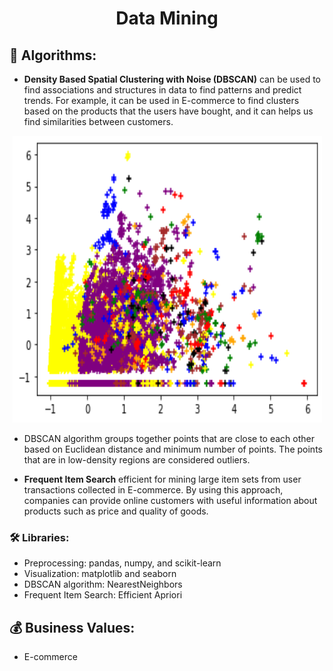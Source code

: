 <h1 align="center">Data Mining</h1>

## 📝 **Algorithms:**
- **Density Based Spatial Clustering with Noise (DBSCAN)** can be used to find associations and structures in data to find patterns and predict trends. For example, it can be used in E-commerce to find clusters based on the products that the users have bought, and it can helps us find similarities between customers.

<p align="center">
  <img width=495 height=459 src="density-based-spatial-clustering-with-noise/dbscan-output.png"/>
</p>

  - DBSCAN algorithm groups together points that are close to each other based on Euclidean distance and minimum number of points. The points that are in low-density regions are considered outliers. 

- **Frequent Item Search** efficient for mining large item sets from user transactions collected in E-commerce. By using this approach, companies can provide online customers with useful information about products such as price and quality of goods.

### 🛠️ **Libraries:**
- Preprocessing: pandas, numpy, and scikit-learn
- Visualization: matplotlib and seaborn
- DBSCAN algorithm: NearestNeighbors
- Frequent Item Search: Efficient Apriori

## 💰 **Business Values:**
- E-commerce